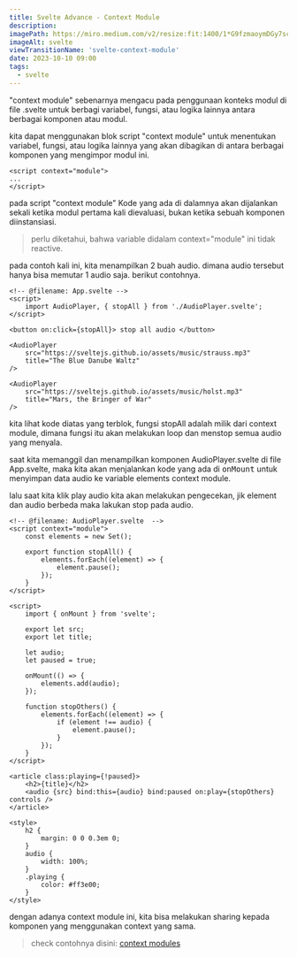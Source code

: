```yaml
---
title: Svelte Advance - Context Module
description:
imagePath: https://miro.medium.com/v2/resize:fit:1400/1*G9fzmaoymDGy7scbkgpC7A.png
imageAlt: svelte
viewTransitionName: 'svelte-context-module'
date: 2023-10-10 09:00
tags:
  - svelte
---
```


"context module" sebenarnya mengacu pada penggunaan konteks modul di file .svelte untuk berbagi variabel, fungsi, atau logika lainnya antara berbagai komponen atau modul. <br>

kita dapat menggunakan blok script "context module" untuk menentukan variabel, fungsi, atau logika lainnya yang akan dibagikan di antara berbagai komponen yang mengimpor modul ini.

```svelte
<script context="module">
...
</script>
```

pada script "context module" Kode yang ada di dalamnya akan dijalankan sekali ketika modul pertama kali dievaluasi, bukan ketika sebuah komponen diinstansiasi. <br>

<blockquote>
perlu diketahui, bahwa variable didalam context="module" ini tidak reactive.
</blockquote>

pada contoh kali ini, kita menampilkan 2 buah audio. dimana audio tersebut hanya bisa memutar 1 audio saja. berikut contohnya.

```svelte
<!-- @filename: App.svelte -->
<script>
	import AudioPlayer, { stopAll } from './AudioPlayer.svelte';
</script>

<button on:click={stopAll}> stop all audio </button>

<AudioPlayer
	src="https://sveltejs.github.io/assets/music/strauss.mp3"
	title="The Blue Danube Waltz"
/>

<AudioPlayer
	src="https://sveltejs.github.io/assets/music/holst.mp3"
	title="Mars, the Bringer of War"
/>
```

kita lihat kode diatas yang terblok, fungsi stopAll adalah milik dari context module, dimana fungsi itu akan melakukan loop dan menstop semua audio yang menyala. <br>

saat kita memanggil dan menampilkan komponen AudioPlayer.svelte di file App.svelte, maka kita akan menjalankan kode yang ada di <kbd>onMount</kbd> untuk menyimpan data audio ke variable elements context module. <br>

lalu saat kita klik play audio kita akan melakukan pengecekan, jik element dan audio berbeda maka lakukan stop pada audio.

```svelte
<!-- @filename: AudioPlayer.svelte  -->
<script context="module">
	const elements = new Set();

	export function stopAll() {
		elements.forEach((element) => {
			element.pause();
		});
	}
</script>

<script>
	import { onMount } from 'svelte';

	export let src;
	export let title;

	let audio;
	let paused = true;

	onMount(() => {
		elements.add(audio);
	});

	function stopOthers() {
		elements.forEach((element) => {
			if (element !== audio) {
				element.pause();
			}
		});
	}
</script>

<article class:playing={!paused}>
	<h2>{title}</h2>
	<audio {src} bind:this={audio} bind:paused on:play={stopOthers} controls />
</article>

<style>
	h2 {
		margin: 0 0 0.3em 0;
	}
	audio {
		width: 100%;
	}
	.playing {
		color: #ff3e00;
	}
</style>
```

dengan adanya context module ini, kita bisa melakukan sharing kepada komponen yang menggunakan context yang sama.

<blockquote>
	check contohnya disini:
	<a href="https://svelte.dev/repl/92afadeb8b284f5dabd3c174e297be01?version=4.2.8" target="_blank">context modules</a>
</blockquote>
